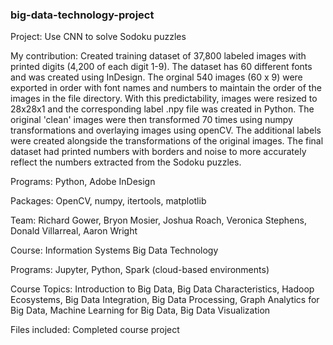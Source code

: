 ### big-data-technology-project

Project: Use CNN to solve Sodoku puzzles

My contribution: Created training dataset of 37,800 labeled images with printed digits (4,200 of each digit 1-9). The dataset has 60 different fonts and was created using InDesign. The orginal 540 images (60 x 9) were exported in order with font names and numbers to maintain the order of the images in the file directory. With this predictability, images were resized to 28x28x1 and the corresponding label .npy file was created in Python. The original 'clean' images were then transformed 70 times using numpy transformations and overlaying images using openCV. The additional labels were created alongside the transformations of the original images. The final dataset had printed numbers with borders and noise to more accurately reflect the numbers extracted from the Sodoku puzzles.

Programs: Python, Adobe InDesign

Packages: OpenCV, numpy, itertools, matplotlib

Team: Richard Gower, Bryon Mosier, Joshua Roach, Veronica Stephens, Donald Villarreal, Aaron Wright

Course: Information Systems Big Data Technology

Programs: Jupyter, Python, Spark (cloud-based environments)

Course Topics: Introduction to Big Data, Big Data Characteristics, Hadoop Ecosystems, Big Data Integration, Big Data Processing, Graph Analytics for Big Data, Machine Learning for Big Data, Big Data Visualization

Files included: Completed course project

